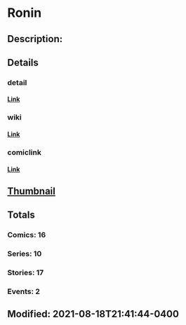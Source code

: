 # Ronin
## Description: 
## Details
### detail
#### [Link](http://marvel.com/comics/characters/1010710/ronin?utm_campaign=apiRef&utm_source=225578a89fc76f3d20fbffda5d17a88d)
### wiki
#### [Link](http://marvel.com/universe/Hawkeye_(Clint_Barton)?utm_campaign=apiRef&utm_source=225578a89fc76f3d20fbffda5d17a88d)
### comiclink
#### [Link](http://marvel.com/comics/characters/1010710/ronin?utm_campaign=apiRef&utm_source=225578a89fc76f3d20fbffda5d17a88d)
## [Thumbnail](http://i.annihil.us/u/prod/marvel/i/mg/b/40/image_not_available.jpg)
## Totals
### Comics: 16
### Series: 10
### Stories: 17
### Events: 2
## Modified: 2021-08-18T21:41:44-0400